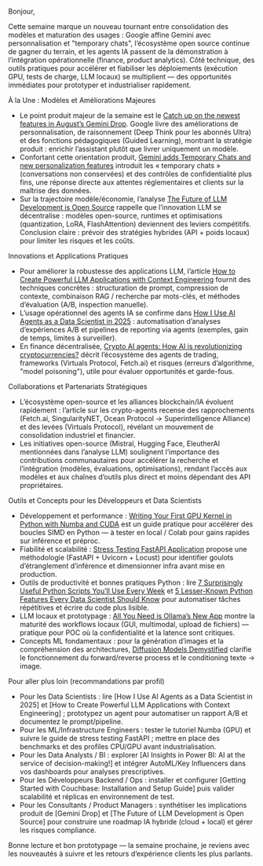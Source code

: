 Bonjour,

Cette semaine marque un nouveau tournant entre consolidation des modèles et maturation des usages : Google affine Gemini avec personnalisation et "temporary chats", l’écosystème open source continue de gagner du terrain, et les agents IA passent de la démonstration à l’intégration opérationnelle (finance, product analytics). Côté technique, des outils pratiques pour accélérer et fiabiliser les déploiements (exécution GPU, tests de charge, LLM locaux) se multiplient — des opportunités immédiates pour prototyper et industrialiser rapidement.

À la Une : Modèles et Améliorations Majeures
- Le point produit majeur de la semaine est le [Catch up on the newest features in August’s Gemini Drop](https://blog.google/products/gemini/gemini-drop-august-2025/). Google livre des améliorations de personnalisation, de raisonnement (Deep Think pour les abonnés Ultra) et des fonctions pédagogiques (Guided Learning), montrant la stratégie produit : enrichir l’assistant plutôt que livrer uniquement un modèle.
- Confortant cette orientation produit, [Gemini adds Temporary Chats and new personalization features](https://blog.google/products/gemini/temporary-chats-privacy-controls/) introduit les « temporary chats » (conversations non conservées) et des contrôles de confidentialité plus fins, une réponse directe aux attentes réglementaires et clients sur la maîtrise des données.
- Sur la trajectoire modèle/économie, l’analyse [The Future of LLM Development is Open Source](https://www.kdnuggets.com/the-future-of-llm-development-is-open-source) rappelle que l’innovation LLM se décentralise : modèles open-source, runtimes et optimisations (quantization, LoRA, FlashAttention) deviennent des leviers compétitifs. Conclusion claire : prévoir des stratégies hybrides (API + poids locaux) pour limiter les risques et les coûts.

Innovations et Applications Pratiques
- Pour améliorer la robustesse des applications LLM, l’article [How to Create Powerful LLM Applications with Context Engineering](https://towardsdatascience.com/how-to-create-powerful-llm-applications-with-context-engineering/) fournit des techniques concrètes : structuration de prompt, compression de contexte, combinaison RAG / recherche par mots-clés, et méthodes d’évaluation (A/B, inspection manuelle).
- L’usage opérationnel des agents IA se confirme dans [How I Use AI Agents as a Data Scientist in 2025](https://www.kdnuggets.com/how-i-use-ai-agents-as-a-data-scientist-in-2025) : automatisation d’analyses d’expériences A/B et pipelines de reporting via agents (exemples, gain de temps, limites à surveiller).
- En finance décentralisée, [Crypto AI agents: How AI is revolutionizing cryptocurrencies?](https://datascientest.com/en/all-bout-crypto-ai-agents) décrit l’écosystème des agents de trading, frameworks (Virtuals Protocol, Fetch.ai) et risques (erreurs d’algorithme, "model poisoning"), utile pour évaluer opportunités et garde-fous.

Collaborations et Partenariats Stratégiques
- L’écosystème open-source et les alliances blockchain/IA évoluent rapidement : l’article sur les crypto-agents recense des rapprochements (Fetch.ai, SingularityNET, Ocean Protocol → Superintelligence Alliance) et des levées (Virtuals Protocol), révélant un mouvement de consolidation industriel et financier.
- Les initiatives open-source (Mistral, Hugging Face, EleutherAI mentionnées dans l’analyse LLM) soulignent l’importance des contributions communautaires pour accélérer la recherche et l’intégration (modèles, évaluations, optimisations), rendant l’accès aux modèles et aux chaînes d’outils plus direct et moins dépendant des API propriétaires.

Outils et Concepts pour les Développeurs et Data Scientists
- Développement et performance : [Writing Your First GPU Kernel in Python with Numba and CUDA](https://www.kdnuggets.com/writing-your-first-gpu-kernel-in-python-with-numba-and-cuda) est un guide pratique pour accélérer des boucles SIMD en Python — à tester en local / Colab pour gains rapides sur inférence et préproc.
- Fiabilité et scalabilité : [Stress Testing FastAPI Application](https://www.kdnuggets.com/stress-testing-fastapi-application) propose une méthodologie (FastAPI + Uvicorn + Locust) pour identifier goulots d’étranglement d’inférence et dimensionner infra avant mise en production.
- Outils de productivité et bonnes pratiques Python : lire [7 Surprisingly Useful Python Scripts You’ll Use Every Week](https://www.kdnuggets.com/7-surprisingly-useful-python-scripts-youll-use-every-week) et [5 Lesser-Known Python Features Every Data Scientist Should Know](https://www.kdnuggets.com/5-lesser-known-python-features-every-data-scientist-should-know) pour automatiser tâches répétitives et écrire du code plus lisible.
- LLM locaux et prototypage : [All You Need is Ollama’s New App](https://www.kdnuggets.com/all-you-need-is-ollamas-new-app) montre la maturité des workflows locaux (GUI, multimodal, upload de fichiers) — pratique pour POC où la confidentialité et la latence sont critiques.
- Concepts ML fondamentaux : pour la génération d’images et la compréhension des architectures, [Diffusion Models Demystified](https://www.kdnuggets.com/diffusion-models-demystified-understanding-the-tech-behind-dall-e-and-midjourney) clarifie le fonctionnement du forward/reverse process et le conditioning texte → image.

Pour aller plus loin (recommandations par profil)
- Pour les Data Scientists : lire [How I Use AI Agents as a Data Scientist in 2025] et [How to Create Powerful LLM Applications with Context Engineering] ; prototypez un agent pour automatiser un rapport A/B et documentez le prompt/pipeline.
- Pour les ML/Infrastructure Engineers : tester le tutoriel Numba (GPU) et suivre le guide de stress testing FastAPI ; mettre en place des benchmarks et des profiles CPU/GPU avant industrialisation.
- Pour les Data Analysts / BI : explorer [AI Insights in Power BI: AI at the service of decision-making!] et intégrer AutoML/Key Influencers dans vos dashboards pour analyses prescriptives.
- Pour les Développeurs Backend / Ops : installer et configurer [Getting Started with Couchbase: Installation and Setup Guide] puis valider scalabilité et réplicas en environnement de test.
- Pour les Consultants / Product Managers : synthétiser les implications produit de [Gemini Drop] et [The Future of LLM Development is Open Source] pour construire une roadmap IA hybride (cloud + local) et gérer les risques compliance.

Bonne lecture et bon prototypage — la semaine prochaine, je reviens avec les nouveautés à suivre et les retours d’expérience clients les plus parlants.